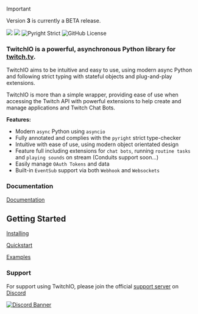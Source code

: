 > [!IMPORTANT]
> Version **3** is currently a BETA release.

![](https://raw.githubusercontent.com/TwitchIO/TwitchIO/main/logo.png)
[![](https://img.shields.io/badge/Python-3.11%20%7C%203.12%20%7C%203.13-blue.svg)](https://www.python.org)
![Pyright Strict](https://img.shields.io/badge/Pyright-Strict-b8dbb4)
![GitHub License](https://img.shields.io/github/license/PythonistaGuild/twitchio)

### TwitchIO is a powerful, asynchronous Python library for [twitch.tv](https://twitch.tv).

TwitchIO aims to be intuitive and easy to use, using modern async Python and following strict typing with stateful objects and plug-and-play extensions.

TwitchIO is more than a simple wrapper, providing ease of use when accessing the Twitch API with powerful extensions to help create and manage applications and Twitch Chat Bots.

**Features:**

- Modern ``async`` Python using ``asyncio``
- Fully annotated and complies with the ``pyright`` strict type-checker
- Intuitive with ease of use, using modern object orientated design
- Feature full including extensions for ``chat bots``, running ``routine tasks`` and ``playing sounds`` on stream (Conduits support soon...)
- Easily manage ``OAuth Tokens`` and data
- Built-in ``EventSub`` support via both ``Webhook`` and ``Websockets``

### Documentation
[Documentation](https://twitchio.dev/)
   
Getting Started
--------------------------------
[Installing](https://twitchio.dev/en/latest/getting-started/installing.html)

[Quickstart](https://twitchio.dev/en/latest/getting-started/quickstart.html)

[Examples](/examples)

### Support
For support using TwitchIO, please join the official [support server](https://discord.gg/RAKc3HF) on [Discord](https://discord.com/)

[![Discord Banner](https://discordapp.com/api/guilds/490948346773635102/widget.png?style=banner2)](https://discord.gg/RAKc3HF)

